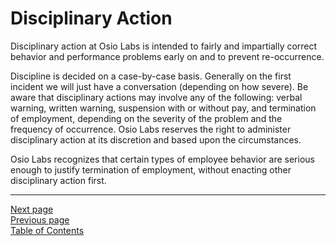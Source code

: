 # Disciplinary Action
Disciplinary action at Osio Labs is intended to fairly and impartially correct behavior and performance problems early on and to prevent re-occurrence.

Discipline is decided on a case-by-case basis. Generally on the first incident we will just have a conversation (depending on how severe). Be aware that disciplinary actions may involve any of the following: verbal warning, written warning, suspension with or without pay, and termination of employment, depending on the severity of the problem and the frequency of occurrence. Osio Labs reserves the right to administer disciplinary action at its discretion and based upon the circumstances.

Osio Labs recognizes that certain types of employee behavior are serious enough to justify termination of employment, without enacting other disciplinary action first.

---
[Next page](06whistleblower.md)  
[Previous page](04complaints.md)  
[Table of Contents](../README.md#table-of-contents)
